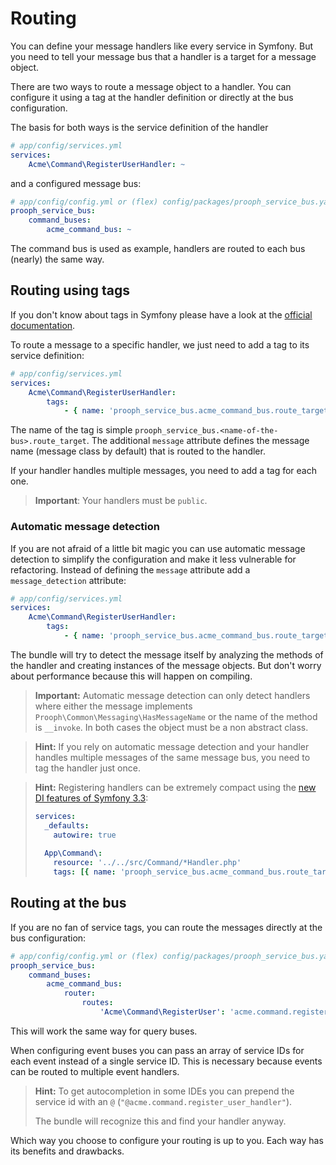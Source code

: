 # Routing

You can define your message handlers like every service in Symfony.
But you need to tell your message bus that a handler is a target for a message object.

There are two ways to route a message object to a handler.
You can configure it using a tag at the handler definition or directly at the bus configuration.

The basis for both ways is the service definition of the handler
```yaml
# app/config/services.yml
services:
    Acme\Command\RegisterUserHandler: ~
```

and a configured message bus:
```yaml
# app/config/config.yml or (flex) config/packages/prooph_service_bus.yaml
prooph_service_bus:
    command_buses:
        acme_command_bus: ~
```
The command bus is used as example, handlers are routed to each bus (nearly) the same way.

## Routing using tags

If you don't know about tags in Symfony please have a look at the
[official documentation](http://symfony.com/doc/current/service_container/tags.html).

To route a message to a specific handler, we just need to add a tag to its service definition:
```yaml
# app/config/services.yml
services:
    Acme\Command\RegisterUserHandler:
        tags:
            - { name: 'prooph_service_bus.acme_command_bus.route_target', message: Acme\Command\RegisterUser }
```

The name of the tag is simple `prooph_service_bus.<name-of-the-bus>.route_target`.
The additional `message` attribute defines the message name (message class by default) that is routed to the handler.

If your handler handles multiple messages, you need to add a tag for each one.

> **Important**: Your handlers must be `public`.

### Automatic message detection

If you are not afraid of a little bit magic
you can use automatic message detection to simplify the configuration and make it less vulnerable for refactoring.
Instead of defining the `message` attribute add a `message_detection` attribute:

```yaml
# app/config/services.yml
services:
    Acme\Command\RegisterUserHandler:
        tags:
            - { name: 'prooph_service_bus.acme_command_bus.route_target', message_detection: true }
```

The bundle will try to detect the message itself
by analyzing the methods of the handler and creating instances of the message objects.
But don't worry about performance because this will happen on compiling.

> **Important:** Automatic message detection can only detect handlers where either
> the message implements `Prooph\Common\Messaging\HasMessageName` or the
> name of the method is `__invoke`. In both cases the object must be a non abstract class.

> **Hint:** If you rely on automatic message detection and your handler handles multiple messages of the same message bus,
> you need to tag the handler just once.

> **Hint:** Registering handlers can be extremely compact using
> the [new DI features of Symfony 3.3](http://symfony.com/doc/current/service_container/3.3-di-changes.html):
>
> ```yaml
> services:
>   _defaults:
>     autowire: true
>   
>   App\Command\:
>     resource: '../../src/Command/*Handler.php'
>     tags: [{ name: 'prooph_service_bus.acme_command_bus.route_target', message_detection: true }]
> ``` 

## Routing at the bus

If you are no fan of service tags, you can route the messages directly at the bus configuration:
```yaml
# app/config/config.yml or (flex) config/packages/prooph_service_bus.yaml
prooph_service_bus:
    command_buses:
        acme_command_bus:
            router:
                routes:
                    'Acme\Command\RegisterUser': 'acme.command.register_user_handler'
```
This will work the same way for query buses.

When configuring event buses you can pass an array of service IDs for each event instead of a single service ID.
This is necessary because events can be routed to multiple event handlers.

> **Hint:** To get autocompletion in some IDEs you can prepend the service id
> with an `@` (`"@acme.command.register_user_handler"`).
>
> The bundle will recognize this and find your handler anyway.

Which way you choose to configure your routing is up to you.
Each way has its benefits and drawbacks.
